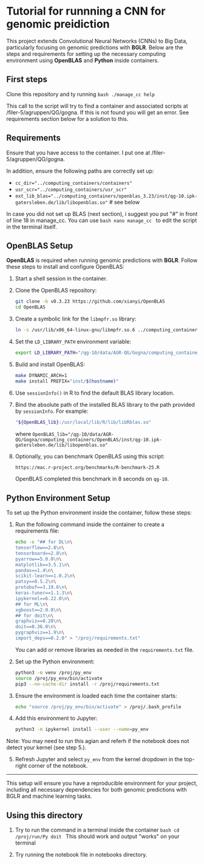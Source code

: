 # Tutorial for runnning a CNN for genomic preidiction

This project extends Convolutional Neural Networks (CNNs) to Big Data, particularly focusing on genomic predictions with **BGLR**. Below are the steps and requirements for setting up the necessary computing environment using **OpenBLAS** and **Python** inside containers.

## First steps
Clone this repository and ty running
     ```bash
    ./manage_cc help
    ```

This call to the script will try to find a container and associated scripts at /filer-5/agruppen/QG/gogna. If this is not found you will get an error. See requirements section below for a solution to this. 

## Requirements
Ensure that you have access to the container. I put one at /filer-5/agruppen/QG/gogna. 

In addition, ensure the following paths are correctly set up:
- `cc_dir="../computing_containers/containers"`
- `usr_scr="../computing_containers/usr_scr"`
- `ext_lib_blas="../computing_containers/openblas_3.23/inst/qg-10.ipk-gatersleben.de/lib/libopenblas.so"` # see below

In case you did not set up BLAS (next section), i suggest you put "#" in front of line 18 in manage_cc. You can use 
     ```bash
    nano manage_cc
    ```
to edit the script in the terminal itself.

## OpenBLAS Setup

**OpenBLAS** is required when running genomic predictions with **BGLR**. Follow these steps to install and configure OpenBLAS:

1. Start a shell session in the container.
2. Clone the OpenBLAS repository:
    ```bash
    git clone -b v0.3.23 https://github.com/xianyi/OpenBLAS
    cd OpenBLAS
    ```
3. Create a symbolic link for the `libmpfr.so` library:
    ```bash
    ln -s /usr/lib/x86_64-linux-gnu/libmpfr.so.6 ../computing_containers/lib_symlinks/libmpfr.so.4
    ```
4. Set the `LD_LIBRARY_PATH` environment variable:
    ```bash
    export LD_LIBRARY_PATH="/qg-10/data/AGR-QG/Gogna/computing_containers/lib_symlinks:$LD_LIBRARY_PATH"
    ```
5. Build and install OpenBLAS:
    ```bash
    make DYNAMIC_ARCH=1
    make install PREFIX="inst/$(hostname)"
    ```
6. Use `sessionInfo()` in R to find the default BLAS library location.
7. Bind the absolute path of the installed BLAS library to the path provided by `sessionInfo`. For example:
    ```bash
    "${OpenBLAS_lib}:/usr/local/lib/R/lib/libRblas.so"
    ```
   where `OpenBLAS_lib="/qg-10/data/AGR-QG/Gogna/computing_containers/OpenBLAS/inst/qg-10.ipk-gatersleben.de/lib/libopenblas.so"`

8. Optionally, you can benchmark OpenBLAS using this script:
    ```bash
    https://mac.r-project.org/benchmarks/R-benchmark-25.R
    ```
    OpenBLAS completed this benchmark in 8 seconds on `qg-10`.

## Python Environment Setup

To set up the Python environment inside the container, follow these steps:

1. Run the following command inside the container to create a requirements file:
    ```bash
    echo -e "## for DL\n\
    tensorflow==2.8\n\
    tensorboard==2.8\n\
    pyarrow==5.0.0\n\
    matplotlib==3.5.1\n\
    pandas==1.4\n\
    scikit-learn==1.0.2\n\
    patsy==0.5.2\n\
    protobuf==3.19.6\n\
    keras-tuner==1.1.3\n\
    ipykernel==6.22.0\n\
    ## for ML\n\
    xgboost==2.0.0\n\
    ## for doit\n\
    graphviz==0.20\n\
    doit==0.36.0\n\
    pygraphviz==1.9\n\
    import_deps==0.2.0" > "/proj/requirements.txt"
    ```
    You can add or remove libraries as needed in the `requirements.txt` file.

2. Set up the Python environment:
    ```bash
    python3 -m venv /proj/py_env
    source /proj/py_env/bin/activate
    pip3 --no-cache-dir install -r /proj/requirements.txt
    ```

3. Ensure the environment is loaded each time the container starts:
    ```bash
    echo "source /proj/py_env/bin/activate" > /proj/.bash_profile
    ```

4. Add this environment to Jupyter:
    ```bash
    python3 -m ipykernel install --user --name=py_env
    ```
Note: You may need to run this agian and referh if the notebook does not detect your kernel (see step 5.). 

5. Refresh Jupyter and select `py_env` from the kernel dropdown in the top-right corner of the notebook.

---

This setup will ensure you have a reproducible environment for your project, including all necessary dependencies for both genomic predictions with BGLR and machine learning tasks.

## Using this directory

1.  Try to run the command in a terminal inside the container
        ```bash
        cd /proj/run/Py
        doit
        ```
    This should work and output "works" on your terminal 

2.  Try running the notebook file in notebooks directory. 
